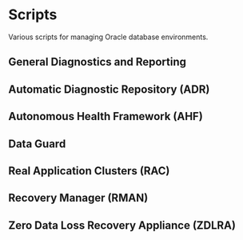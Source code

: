 # Scripts
Various scripts for managing Oracle database environments.
## General Diagnostics and Reporting

## Automatic Diagnostic Repository (ADR)

## Autonomous Health Framework (AHF)

## Data Guard

## Real Application Clusters (RAC)

## Recovery Manager (RMAN)

## Zero Data Loss Recovery Appliance (ZDLRA)
